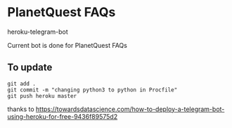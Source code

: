 # PlanetQuest FAQs 
heroku-telegram-bot

Current bot is done for PlanetQuest FAQs


## To update 
```
git add .
git commit -m "changing python3 to python in Procfile"
git push heroku master
```


thanks to 
https://towardsdatascience.com/how-to-deploy-a-telegram-bot-using-heroku-for-free-9436f89575d2

